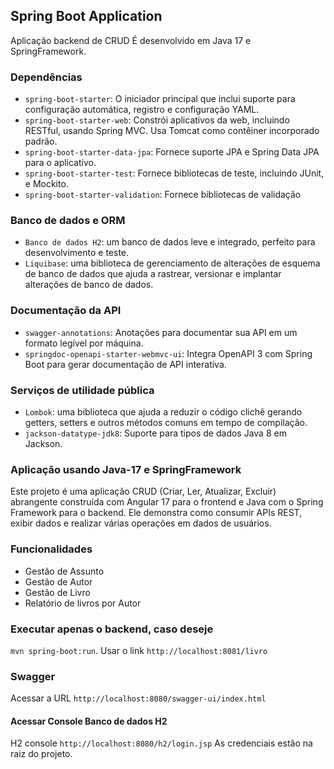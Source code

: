 ## Spring Boot Application

Aplicação backend de CRUD
É desenvolvido em Java 17 e SpringFramework. 

### Dependências 
- `spring-boot-starter`: O iniciador principal que inclui suporte para configuração automática, registro e configuração YAML.
- `spring-boot-starter-web`: Constrói aplicativos da web, incluindo RESTful, usando Spring MVC. Usa Tomcat como contêiner incorporado padrão.
- `spring-boot-starter-data-jpa`: Fornece suporte JPA e Spring Data JPA para o aplicativo.
- `spring-boot-starter-test`: Fornece bibliotecas de teste, incluindo JUnit, e Mockito.
- `spring-boot-starter-validation`: Fornece bibliotecas de validação

### Banco de dados e ORM
- `Banco de dados H2`: um banco de dados leve e integrado, perfeito para desenvolvimento e teste.
- `Liquibase`: uma biblioteca de gerenciamento de alterações de esquema de banco de dados que ajuda a rastrear, versionar e implantar alterações de banco de dados.

### Documentação da API
- `swagger-annotations`: Anotações para documentar sua API em um formato legível por máquina.
- `springdoc-openapi-starter-webmvc-ui`: Integra OpenAPI 3 com Spring Boot para gerar documentação de API interativa.

### Serviços de utilidade pública
- `Lombok`: uma biblioteca que ajuda a reduzir o código clichê gerando getters, setters e outros métodos comuns em tempo de compilação.
- `jackson-datatype-jdk8`: Suporte para tipos de dados Java 8 em Jackson.


### Aplicação usando Java-17 e SpringFramework
Este projeto é uma aplicação CRUD (Criar, Ler, Atualizar, Excluir) abrangente construída com Angular 17 para o frontend e Java com o Spring Framework para o backend.
Ele demonstra como consumir APIs REST, exibir dados e realizar várias operações em dados de usuários.

### Funcionalidades

- Gestão de Assunto
- Gestão de Autor
- Gestão de Livro
- Relatório de livros por Autor

### Executar apenas o backend, caso deseje
`mvn spring-boot:run`. Usar o link `http://localhost:8081/livro`

### Swagger
Acessar a URL `http://localhost:8080/swagger-ui/index.html`

#### Acessar Console Banco de dados H2
H2 console `http://localhost:8080/h2/login.jsp`
As credenciais estão na raiz do projeto.




